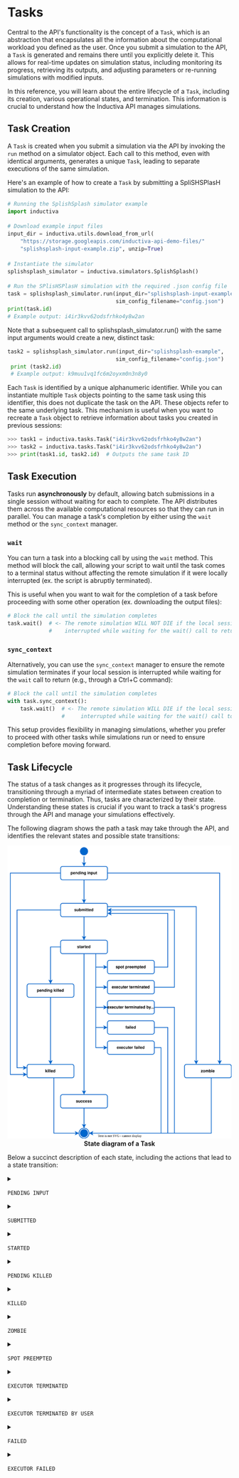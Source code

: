 # Tasks

Central to the API's functionality is the concept of a `Task`, which is an 
abstraction that encapsulates all the information about the
computational workload you defined as the user. Once you submit a simulation to the 
API, a `Task` is generated and remains there until you explicitly delete it. This 
allows for real-time updates on simulation status, including monitoring 
its progress, retrieving its outputs, and adjusting parameters or re-running simulations 
with modified inputs.

In this reference, you will learn about the entire lifecycle of a `Task`, 
including its creation, various operational states, and termination. This information 
is crucial to understand how the Inductiva API manages simulations.

## Task Creation

A `Task` is created when you submit a simulation via the API by invoking the `run` 
method on a simulator object. Each call to this method, even with identical arguments, 
generates a unique `Task`, leading to separate executions of the same simulation.

Here's an example of how to create a `Task` by submitting a SpliSHSPlasH simulation 
to the API:

```python
# Running the SplishSplash simulator example
import inductiva

# Download example input files
input_dir = inductiva.utils.download_from_url(
    "https://storage.googleapis.com/inductiva-api-demo-files/"
    "splishsplash-input-example.zip", unzip=True)

# Instantiate the simulator
splishsplash_simulator = inductiva.simulators.SplishSplash()

# Run the SPlisHSPlasH simulation with the required .json config file
task = splishsplash_simulator.run(input_dir="splishsplash-input-example",
                                  sim_config_filename="config.json")
print(task.id)  
# Example output: i4ir3kvv62odsfrhko4y8w2an
```

Note that a subsequent call to splishsplash_simulator.run() with the same
input arguments would create a new, distinct task:

```python
task2 = splishsplash_simulator.run(input_dir="splishsplash-example",
                                  sim_config_filename="config.json")
 print (task2.id)  
 # Example output: k9muu1vq1fc6m2oyxm0n3n8y0
```

Each `Task` is identified by a unique alphanumeric identifier. While you can 
instantiate multiple `Task` objects pointing to the same task using this identifier, 
this does not duplicate the task on the API. These objects refer to the same underlying 
task. This mechanism is useful when you want to recreate a `Task` object to 
retrieve information about tasks you created in previous sessions:

```python
>>> task1 = inductiva.tasks.Task("i4ir3kvv62odsfrhko4y8w2an")
>>> task2 = inductiva.tasks.Task("i4ir3kvv62odsfrhko4y8w2an")
>>> print(task1.id, task2.id)  # Outputs the same task ID
```

## Task Execution

Tasks run **asynchronously** by default, allowing batch submissions in a single 
session without waiting for each to complete. The API distributes them across 
the available computational resources so that they can run in parallel. You 
can manage a task's completion by either using the `wait` method or 
the `sync_context` manager. 

### `wait`

You can turn a task into a blocking call by using the `wait` method.
This method will block the call, allowing your script to wait until the task comes 
to a terminal status without affecting the remote simulation if it were locally 
interrupted (ex. the script is abruptly terminated). 

This is useful when you want to wait for the completion of a task before proceeding 
with some other operation (ex. downloading the output files):

```python
# Block the call until the simulation completes
task.wait()  # <- The remote simulation WILL NOT DIE if the local session is
             #    interrupted while waiting for the wait() call to return
```

### `sync_context` 

Alternatively, you can use the `sync_context` manager to ensure the remote simulation 
terminates if your local session is interrupted while waiting for the `wait` call 
to return (e.g., through a Ctrl+C command):

```python
# Block the call until the simulation completes
with task.sync_context():
    task.wait()  # <- The remote simulation WILL DIE if the local session is
                 #     interrupted while waiting for the wait() call to return
```

This setup provides flexibility in managing simulations, whether you prefer to 
proceed with other tasks while simulations run or need to ensure completion before 
moving forward. 

## Task Lifecycle

The status of a task changes as it progresses through its lifecycle, transitioning 
through a myriad of intermediate states between creation to completion or termination.
Thus, tasks are characterized by their state. Understanding these states is crucial 
if you want to track a task's progress through the API and manage your simulations 
effectively. 

The following diagram shows the path a task may take through the API, and identifies 
the relevant states and possible state transitions:


<div align="center">
   <img src="../_static/task_state.svg" alt="Task state diagram">
   <figcaption align = "center"><b>State diagram of a Task</b></figcaption>

</div>


Below a succinct description of each state, including the actions that
lead to a state transition:

<details> <summary> 

`PENDING INPUT`</summary>
After you make your initial simulation request, the newly
created task remains in this pending state, awaiting all necessary input 
files. You can cancel the task, moving it to `KILLED`, or it may become `ZOMBIE` 
if its assigned machine group is terminated. Once you've uploaded all the input files, 
the task progresses to `SUBMITTED`.
</details>

<details> <summary> 

`SUBMITTED`</summary>
The task is queued and ready to be picked up by an executor.
You can cancel the task, moving it to `KILLED`, or it can become a `ZOMBIE` 
under the same conditions as in `PENDING INPUT`. When an executor picks it up, 
the task moves to `STARTED`.
 </details>

<details> <summary> 

`STARTED` </summary>
Execution is underway. Upon successful completion, the task transitions 
to `SUCCESS`. If it fails due to simulation issues, the task transitions to `FAILED`,
whereas any failure due to executor problems moves the task to
`EXECUTOR FAILED`. You can send a request to kill the task, moving it to `PENDING KILLED`.
 </details>

<details> <summary>

`PENDING KILLED` </summary>
Your request to terminate a running task has been received by 
the API and is awaiting execution.
</details>

<details> <summary>

`KILLED` </summary>
The task has been successfully terminated upon your request.
</details>

<details> <summary>

`ZOMBIE` </summary>
The progression of the non-started task abruptly stops due to the shutdown
of the computational resources where the task was running, typically when a 
machine group is user-terminated.
</details>

<details> <summary> 

`SPOT PREEMPTED` </summary>
Spot instances running the task were terminated.
In this case, the task is requeued or `SUBMITTED` until new resources
with the same original machine group become available.
</details>

<details> <summary> 

`EXECUTOR TERMINATED` </summary>
The executor was terminated due to internal reasons. Similar
to `SPOT PREEMPTED`, the task is requeued or `SUBMITTED` for execution.
</details>

<details> <summary> 

`EXECUTOR TERMINATED BY USER`</summary>
similar to `KILLED`, the task's executor was terminated either by you or by 
system-enforced limits (generally when quota limits are reached).
</details>

<details> <summary> 

`FAILED` </summary>
Simulator errors prevent completion, usually due to incorrect input configurations 
or an internal error within the simulator itself.
</details>
    
<details> <summary> 

`EXECUTOR FAILED` </summary>
Executor errors prevent completion, such as low disk space.
</details>
